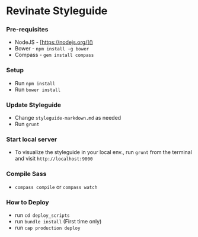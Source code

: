 # Revinate Styleguide

### Pre-requisites

- NodeJS - [https://nodejs.org/]()
- Bower - `npm install -g bower`
- Compass - `gem install compass`

### Setup

- Run `npm install`
- Run `bower install`

### Update Styleguide

- Change `styleguide-markdown.md` as needed
- Run `grunt`

### Start local server

- To visualize the styleguide in your local env., run `grunt` from the terminal and visit `http://localhost:9000`

### Compile Sass
- `compass compile` or `compass watch`

### How to Deploy
- run `cd deploy_scripts`
- run `bundle install` (First time only)
- run `cap production deploy` 

